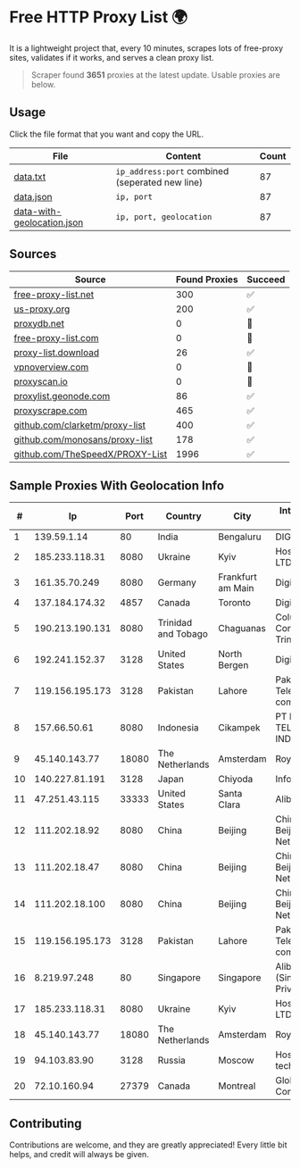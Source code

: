 
# Free HTTP Proxy List 🌍

It is a lightweight project that, every 10 minutes, scrapes lots of free-proxy sites, validates if it works, and serves a clean proxy list.


> Scraper found **3651** proxies at the latest update. Usable proxies are below.

## Usage

Click the file format that you want and copy the URL.


|File|Content|Count|
|----|-------|-----|
|[data.txt](https://raw.githubusercontent.com/themiralay/Proxy-List-World/master/data.txt)|`ip_address:port` combined (seperated new line)|87|
|[data.json](https://raw.githubusercontent.com/themiralay/Proxy-List-World/master/data.json)|`ip, port`|87|
|[data-with-geolocation.json](https://raw.githubusercontent.com/themiralay/Proxy-List-World/master/data-with-geolocation.json)|`ip, port, geolocation`|87|

## Sources

|Source|Found Proxies|Succeed|
|------|-------------|-------|
|[free-proxy-list.net](https://free-proxy-list.net)|300|✅|
|[us-proxy.org](https://www.us-proxy.org)|200|✅|
|[proxydb.net](http://proxydb.net)|0|🚫|
|[free-proxy-list.com](https://free-proxy-list.com/?page=&port=&type%5B%5D=http&type%5B%5D=https&up_time=0&search=Search)|0|🚫|
|[proxy-list.download](https://www.proxy-list.download/HTTP)|26|✅|
|[vpnoverview.com](https://vpnoverview.com/privacy/anonymous-browsing/free-proxy-servers)|0|🚫|
|[proxyscan.io](https://www.proxyscan.io)|0|🚫|
|[proxylist.geonode.com](https://proxylist.geonode.com/api/proxy-list?limit=300&page=1&sort_by=lastChecked&sort_type=desc&protocols=http,https)|86|✅|
|[proxyscrape.com](https://api.proxyscrape.com/v2/?request=displayproxies&protocol=http&timeout=10000&country=all&ssl=all&anonymity=all)|465|✅|
|[github.com/clarketm/proxy-list](https://raw.githubusercontent.com/clarketm/proxy-list/master/proxy-list-raw.txt)|400|✅|
|[github.com/monosans/proxy-list](https://raw.githubusercontent.com/monosans/proxy-list/main/proxies/http.txt)|178|✅|
|[github.com/TheSpeedX/PROXY-List](https://raw.githubusercontent.com/TheSpeedX/PROXY-List/master/http.txt)|1996|✅|


## Sample Proxies With Geolocation Info

|#|Ip|Port|Country|City|Internet Service Provider|
|-|--|----|-------|----|-------------------------|
|1|139.59.1.14|80|India|Bengaluru|DIGITALOCEAN|
|2|185.233.118.31|8080|Ukraine|Kyiv|Hosting Ukraine LTD|
|3|161.35.70.249|8080|Germany|Frankfurt am Main|DigitalOcean, LLC|
|4|137.184.174.32|4857|Canada|Toronto|DigitalOcean, LLC|
|5|190.213.190.131|8080|Trinidad and Tobago|Chaguanas|Columbus Communications Trinidad Limited.|
|6|192.241.152.37|3128|United States|North Bergen|DigitalOcean, LLC|
|7|119.156.195.173|3128|Pakistan|Lahore|Pakistan Telecommuication company limited|
|8|157.66.50.61|8080|Indonesia|Cikampek|PT BARAYA TELEKOMUNIKASI INDONESIA|
|9|45.140.143.77|18080|The Netherlands|Amsterdam|RoyaleHosting BV|
|10|140.227.81.191|3128|Japan|Chiyoda|InfoSphere|
|11|47.251.43.115|33333|United States|Santa Clara|Alibaba Cloud LLC|
|12|111.202.18.92|8080|China|Beijing|China Unicom Beijing Province Network|
|13|111.202.18.47|8080|China|Beijing|China Unicom Beijing Province Network|
|14|111.202.18.100|8080|China|Beijing|China Unicom Beijing Province Network|
|15|119.156.195.173|3128|Pakistan|Lahore|Pakistan Telecommuication company limited|
|16|8.219.97.248|80|Singapore|Singapore|Alibaba Cloud (Singapore) Private Limited|
|17|185.233.118.31|8080|Ukraine|Kyiv|Hosting Ukraine LTD|
|18|45.140.143.77|18080|The Netherlands|Amsterdam|RoyaleHosting BV|
|19|94.103.83.90|3128|Russia|Moscow|Hosting technology LTD|
|20|72.10.160.94|27379|Canada|Montreal|GloboTech Communications|



## Contributing

Contributions are welcome, and they are greatly appreciated! Every
little bit helps, and credit will always be given.

